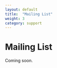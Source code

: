 ```yaml
---
layout: default
title:  "Mailing List"
weight: 3
category: support
---
```


# Mailing List

Coming soon.
